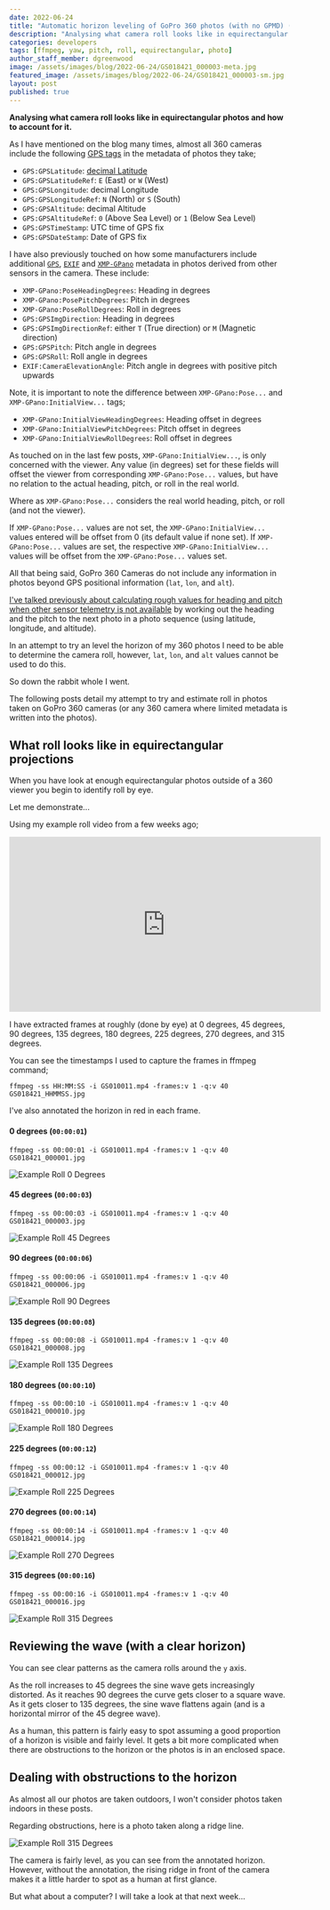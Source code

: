 ```yaml
---
date: 2022-06-24
title: "Automatic horizon leveling of GoPro 360 photos (with no GPMD) (Part 1)"
description: "Analysing what camera roll looks like in equirectangular photos and how to account for it."
categories: developers
tags: [ffmpeg, yaw, pitch, roll, equirectangular, photo]
author_staff_member: dgreenwood
image: /assets/images/blog/2022-06-24/GS018421_000003-meta.jpg
featured_image: /assets/images/blog/2022-06-24/GS018421_000003-sm.jpg
layout: post
published: true
---
```


**Analysing what camera roll looks like in equirectangular photos and how to account for it.**

As I have mentioned on the blog many times, almost all 360 cameras include the following [GPS tags](https://exiftool.org/TagNames/GPS.html) in the metadata of photos they take;

* `GPS:GPSLatitude`: [decimal Latitude](/blog/2021/reading-decimal-gps-coordinates-like-a-computer)
* `GPS:GPSLatitudeRef`: `E` (East) or `W` (West)
* `GPS:GPSLongitude`: decimal Longitude
* `GPS:GPSLongitudeRef`: `N` (North) or `S` (South)
* `GPS:GPSAltitude`: decimal Altitude
* `GPS:GPSAltitudeRef`: `0` (Above Sea Level) or `1` (Below Sea Level)
* `GPS:GPSTimeStamp`: UTC time of GPS fix
* `GPS:GPSDateStamp`: Date of GPS fix

I have also previously touched on how some manufacturers include additional [`GPS`](https://exiftool.org/TagNames/GPS.html), [`EXIF`](https://exiftool.org/TagNames/EXIF.html) and [`XMP-GPano`](https://exiftool.org/TagNames/XMP.html#GPano) metadata in photos derived from other sensors in the camera. These include:

* `XMP-GPano:PoseHeadingDegrees`: Heading in degrees
* `XMP-GPano:PosePitchDegrees`: Pitch in degrees
* `XMP-GPano:PoseRollDegrees`: Roll in degrees
* `GPS:GPSImgDirection`: Heading in degrees
* `GPS:GPSImgDirectionRef`: either `T` (True direction) or `M` (Magnetic direction)
* `GPS:GPSPitch`: Pitch angle in degrees
* `GPS:GPSRoll`: Roll angle in degrees
* `EXIF:CameraElevationAngle`: Pitch angle in degrees with positive pitch upwards

Note, it is important to note the difference between `XMP-GPano:Pose...` and `XMP-GPano:InitialView...` tags;

* `XMP-GPano:InitialViewHeadingDegrees`: Heading offset in degrees
* `XMP-GPano:InitialViewPitchDegrees`: Pitch offset in degrees
* `XMP-GPano:InitialViewRollDegrees`: Roll offset in degrees

As touched on in the last few posts, `XMP-GPano:InitialView...`, is only concerned with the viewer. Any value (in degrees) set for these fields will offset the viewer from corresponding `XMP-GPano:Pose...` values, but have no relation to the actual heading, pitch, or roll in the real world.

Where as `XMP-GPano:Pose...` considers the real world heading, pitch, or roll (and not the viewer).

If `XMP-GPano:Pose...` values are not set, the `XMP-GPano:InitialView...` values entered will be offset from 0 (its default value if none set). If `XMP-GPano:Pose...` values are set, the respective `XMP-GPano:InitialView...` values will be offset from the `XMP-GPano:Pose...` values set.

All that being said, GoPro 360 Cameras do not include any information in photos beyond GPS positional information (`lat`, `lon`, and `alt`).

[I've talked previously about calculating rough values for heading and pitch when other sensor telemetry is not available](/blog/2020/what-direction-are-you-facing) by working out the heading and the pitch to the next photo in a photo sequence (using latitude, longitude, and altitude).

In an attempt to try an level the horizon of my 360 photos I need to be able to determine the camera roll, however, `lat`, `lon`, and `alt` values cannot be used to do this.

So down the rabbit whole I went.

The following posts detail my attempt to try and estimate roll in photos taken on GoPro 360 cameras (or any 360 camera where limited metadata is written into the photos).

## What roll looks like in equirectangular projections

When you have look at enough equirectangular photos outside of a 360 viewer you begin to identify roll by eye.

Let me demonstrate...

Using my example roll video from a few weeks ago;

<iframe width="560" height="315" src="https://www.youtube-nocookie.com/embed/GDtz_K6k-Dg" title="YouTube video player" frameborder="0" allow="accelerometer; autoplay; clipboard-write; encrypted-media; gyroscope; picture-in-picture" allowfullscreen></iframe>

I have extracted frames at roughly (done by eye) at 0 degrees, 45 degrees, 90 degrees, 135 degrees, 180 degrees, 225 degrees, 270 degrees, and 315 degrees.

You can see the timestamps I used to capture the frames in ffmpeg command;

```shell
ffmpeg -ss HH:MM:SS -i GS010011.mp4 -frames:v 1 -q:v 40 GS018421_HHMMSS.jpg
```

I've also annotated the horizon in red in each frame.

#### 0 degrees (`00:00:01`)

```shell
ffmpeg -ss 00:00:01 -i GS010011.mp4 -frames:v 1 -q:v 40 GS018421_000001.jpg
```

<img class="img-fluid" src="/assets/images/blog/2022-06-24/GS018421_000001-annotated.jpg" alt="Example Roll 0 Degrees" title="Example Roll 0 Degrees" />

#### 45 degrees (`00:00:03`)

```shell
ffmpeg -ss 00:00:03 -i GS010011.mp4 -frames:v 1 -q:v 40 GS018421_000003.jpg
```

<img class="img-fluid" src="/assets/images/blog/2022-06-24/GS018421_000003-annotated.jpg" alt="Example Roll 45 Degrees" title="Example Roll 45 Degrees" />

#### 90 degrees (`00:00:06`)

```shell
ffmpeg -ss 00:00:06 -i GS010011.mp4 -frames:v 1 -q:v 40 GS018421_000006.jpg
```

<img class="img-fluid" src="/assets/images/blog/2022-06-24/GS018421_000006-annotated.jpg" alt="Example Roll 90 Degrees" title="Example Roll 90 Degrees" />

#### 135 degrees (`00:00:08`)

```shell
ffmpeg -ss 00:00:08 -i GS010011.mp4 -frames:v 1 -q:v 40 GS018421_000008.jpg
```

<img class="img-fluid" src="/assets/images/blog/2022-06-24/GS018421_000008-annotated.jpg" alt="Example Roll 135 Degrees" title="Example Roll 135 Degrees" />

#### 180 degrees (`00:00:10`)

```shell
ffmpeg -ss 00:00:10 -i GS010011.mp4 -frames:v 1 -q:v 40 GS018421_000010.jpg
```

<img class="img-fluid" src="/assets/images/blog/2022-06-24/GS018421_000010-annotated.jpg" alt="Example Roll 180 Degrees" title="Example Roll 180 Degrees" />

#### 225 degrees (`00:00:12`)

```shell
ffmpeg -ss 00:00:12 -i GS010011.mp4 -frames:v 1 -q:v 40 GS018421_000012.jpg
```

<img class="img-fluid" src="/assets/images/blog/2022-06-24/GS018421_000012-annotated.jpg" alt="Example Roll 225 Degrees" title="Example Roll 225 Degrees" />

#### 270 degrees (`00:00:14`)

```shell
ffmpeg -ss 00:00:14 -i GS010011.mp4 -frames:v 1 -q:v 40 GS018421_000014.jpg
```

<img class="img-fluid" src="/assets/images/blog/2022-06-24/GS018421_000014-annotated.jpg" alt="Example Roll 270 Degrees" title="Example Roll 270 Degrees" />

#### 315 degrees (`00:00:16`)

```shell
ffmpeg -ss 00:00:16 -i GS010011.mp4 -frames:v 1 -q:v 40 GS018421_000016.jpg
```

<img class="img-fluid" src="/assets/images/blog/2022-06-24/GS018421_000016-annotated.jpg" alt="Example Roll 315 Degrees" title="Example Roll 315 Degrees" />

## Reviewing the wave (with a clear horizon)

You can see clear patterns as the camera rolls around the `y` axis.

As the roll increases to 45 degrees the sine wave gets increasingly distorted. As it reaches 90 degrees the curve gets closer to a square wave. As it gets closer to 135 degrees, the sine wave flattens again (and is a horizontal mirror of the 45 degree wave).

As a human, this pattern is fairly easy to spot assuming a good proportion of a horizon is visible and fairly level. It gets a bit more complicated when there are obstructions to the horizon or the photos is in an enclosed space.

## Dealing with obstructions to the horizon

As almost all our photos are taken outdoors, I won't consider photos taken indoors in these posts.

Regarding obstructions, here is a photo taken along a ridge line.

<img class="img-fluid" src="/assets/images/blog/2022-06-24/GSAD0340-annotated.jpg" alt="Example Roll 315 Degrees" title="Example Roll 315 Degrees" />

The camera is fairly level, as you can see from the annotated horizon. However, without the annotation, the rising ridge in front of the camera makes it a little harder to spot as a human at first glance.

But what about a computer? I will take a look at that next week...
